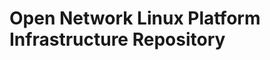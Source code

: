 Open Network Linux Platform Infrastructure Repository
=====================================================







